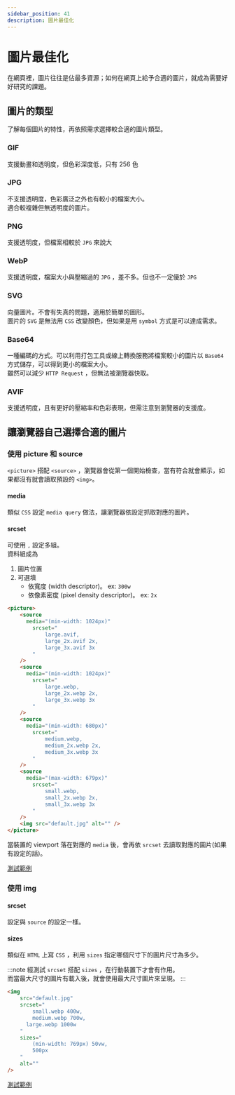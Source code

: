 ```yaml
---
sidebar_position: 41
description: 圖片最佳化
---
```


# 圖片最佳化
在網頁裡，圖片往往是佔最多資源；如何在網頁上給予合適的圖片，就成為需要好好研究的課題。

## 圖片的類型
了解每個圖片的特性，再依照需求選擇較合適的圖片類型。

### GIF
支援動畫和透明度，但色彩深度低，只有 256 色

### JPG
不支援透明度，色彩廣泛之外也有較小的檔案大小。<br />
適合較複雜但無透明度的圖片。

### PNG
支援透明度，但檔案相較於 `JPG` 來說大

### WebP
支援透明度，檔案大小與壓縮過的 `JPG` ，差不多。但也不一定優於 `JPG`

### SVG
向量圖片。不會有失真的問題，適用於簡單的圖形。<br />
圖片的 `SVG` 是無法用 `CSS` 改變顏色，但如果是用 `symbol` 方式是可以達成需求。

### Base64
一種編碼的方式。可以利用打包工具或線上轉換服務將檔案較小的圖片以 `Base64` 方式儲存，可以得到更小的檔案大小。<br />
雖然可以減少 `HTTP Request` ，但無法被瀏覽器快取。

### AVIF
支援透明度，且有更好的壓縮率和色彩表現，但需注意到瀏覽器的支援度。

## 讓瀏覽器自己選擇合適的圖片

### 使用 picture 和 source
`<picture>` 搭配 `<source>` ，瀏覽器會從第一個開始檢查，當有符合就會顯示，如果都沒有就會讀取預設的 `<img>`。

#### media
類似 `CSS` 設定 `media query` 做法，讓瀏覽器依設定抓取對應的圖片。

#### srcset
可使用 `,` 設定多組。<br />
資料組成為
1. 圖片位置
2. 可選填
   - 依寬度 (width descriptor)。 ex: `300w`
   - 依像素密度 (pixel density descriptor)。 ex: `2x`

```html
<picture>
	<source
	  media="(min-width: 1024px)"
		srcset="
			large.avif,
			large_2x.avif 2x,
			large_3x.avif 3x
		"
	/>
	<source
	  media="(min-width: 1024px)"
		srcset="
			large.webp,
			large_2x.webp 2x,
			large_3x.webp 3x
		"
	/>
	<source
	  media="(min-width: 680px)" 
		srcset="
			medium.webp,
			medium_2x.webp 2x,
			medium_3x.webp 3x
		"
	/>
	<source
	  media="(max-width: 679px)"
		srcset="
			small.webp,
			small_2x.webp 2x,
			small_3x.webp 3x
		"
	/>
	<img src="default.jpg" alt="" />
</picture>
```

當裝置的 viewport 落在對應的 `media` 後，會再依 `srcset` 去讀取對應的圖片(如果有設定的話)。

[測試範例](https://codepen.io/starRandy/full/abMeLeE)

### 使用 img

#### srcset
設定與 `source` 的設定一樣。

#### sizes
類似在 `HTML` 上寫 `CSS` ，利用 `sizes` 指定哪個尺寸下的圖片尺寸為多少。

:::note
經測試 `srcset` 搭配 `sizes` ，在行動裝置下才會有作用。<br />
而當最大尺寸的圖片有載入後，就會使用最大尺寸圖片來呈現。
:::

```html
<img
	src="default.jpg"
	srcset="
		small.webp 400w,
		medium.webp 700w,
	  large.webp 1000w
	"
	sizes="
		(min-width: 769px) 50vw,
		500px
	"
	alt=""
/>
```

[測試範例](https://codepen.io/starRandy/full/PogYwGW)